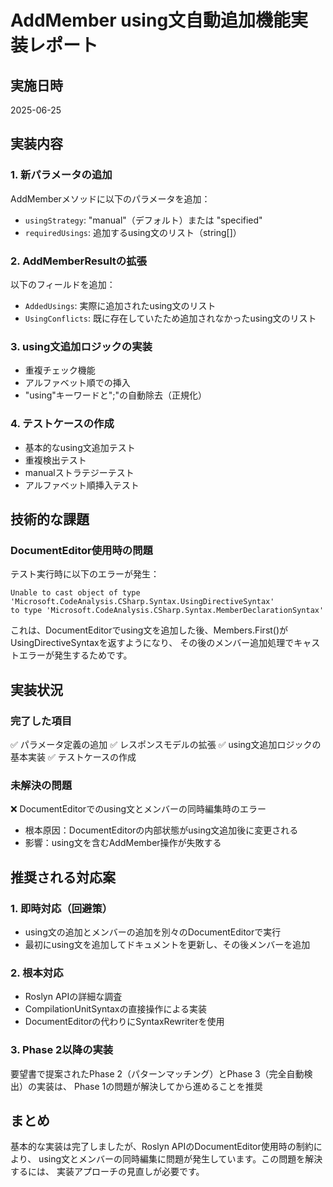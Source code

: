 # AddMember using文自動追加機能実装レポート

## 実施日時
2025-06-25

## 実装内容

### 1. 新パラメータの追加
AddMemberメソッドに以下のパラメータを追加：
- `usingStrategy`: "manual"（デフォルト）または "specified"
- `requiredUsings`: 追加するusing文のリスト（string[]）

### 2. AddMemberResultの拡張
以下のフィールドを追加：
- `AddedUsings`: 実際に追加されたusing文のリスト
- `UsingConflicts`: 既に存在していたため追加されなかったusing文のリスト

### 3. using文追加ロジックの実装
- 重複チェック機能
- アルファベット順での挿入
- "using"キーワードと";"の自動除去（正規化）

### 4. テストケースの作成
- 基本的なusing文追加テスト
- 重複検出テスト
- manualストラテジーテスト
- アルファベット順挿入テスト

## 技術的な課題

### DocumentEditor使用時の問題
テスト実行時に以下のエラーが発生：
```
Unable to cast object of type 'Microsoft.CodeAnalysis.CSharp.Syntax.UsingDirectiveSyntax' 
to type 'Microsoft.CodeAnalysis.CSharp.Syntax.MemberDeclarationSyntax'
```

これは、DocumentEditorでusing文を追加した後、Members.First()がUsingDirectiveSyntaxを返すようになり、
その後のメンバー追加処理でキャストエラーが発生するためです。

## 実装状況

### 完了した項目
✅ パラメータ定義の追加
✅ レスポンスモデルの拡張
✅ using文追加ロジックの基本実装
✅ テストケースの作成

### 未解決の問題
❌ DocumentEditorでのusing文とメンバーの同時編集時のエラー
- 根本原因：DocumentEditorの内部状態がusing文追加後に変更される
- 影響：using文を含むAddMember操作が失敗する

## 推奨される対応案

### 1. 即時対応（回避策）
- using文の追加とメンバーの追加を別々のDocumentEditorで実行
- 最初にusing文を追加してドキュメントを更新し、その後メンバーを追加

### 2. 根本対応
- Roslyn APIの詳細な調査
- CompilationUnitSyntaxの直接操作による実装
- DocumentEditorの代わりにSyntaxRewriterを使用

### 3. Phase 2以降の実装
要望書で提案されたPhase 2（パターンマッチング）とPhase 3（完全自動検出）の実装は、
Phase 1の問題が解決してから進めることを推奨

## まとめ

基本的な実装は完了しましたが、Roslyn APIのDocumentEditor使用時の制約により、
using文とメンバーの同時編集に問題が発生しています。この問題を解決するには、
実装アプローチの見直しが必要です。